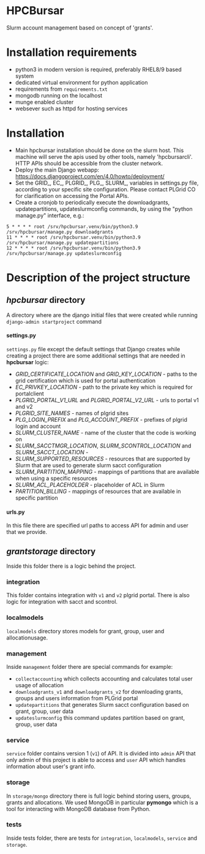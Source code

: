 # HPCBursar

Slurm account management based on concept of 'grants'.

# Installation requirements

* python3 in modern version is required, preferably RHEL8/9 based system
* dedicated virtual environment for python application
* requirements from `requirements.txt`
* mongodb running on the localhost
* munge enabled cluster
* websever such as httpd for hosting services

# Installation

* Main hpcbursar installation should be done on the slurm host. This machine will serve the apis used by other tools,
  namely 'hpcbursarcli'. HTTP APIs should be accessible from the cluster network.
* Deploy the main Django webapp: https://docs.djangoproject.com/en/4.0/howto/deployment/
* Set the GRID_, EC_, PLGRID_, PLG_, SLURM_, variables in settings.py file, according to your specific site
  configuration. Please contact PLGrid CO for clarification on accessing the Portal APIs.
* Create a cronjob to periodically execute the downloadgrants, updatepartitions, updateslurmconfig commands, by using
  the "python manage.py" interface, e.g.:

```
5 * * * * root /srv/hpcbursar.venv/bin/python3.9 /srv/hpcbursar/manage.py downloadgrants
11 * * * * root /srv/hpcbursar.venv/bin/python3.9 /srv/hpcbursar/manage.py updatepartitions
12 * * * * root /srv/hpcbursar.venv/bin/python3.9 /srv/hpcbursar/manage.py updateslurmconfig
```

# Description of the project structure

## *hpcbursar* directory

A directory where are the django initial files that were created while running `django-admin startproject` command

#### settings.py

`settings.py` file except the default settings that Django creates while creating a project there are some additional
settings that are needed in **hpcbursar** logic:

- *GRID_CERTIFICATE_LOCATION* and *GRID_KEY_LOCATION* - paths to the grid certification which is used for portal
  authentication
- *EC_PRIVKEY_LOCATION* - path to the private key which is required for portalclient
- *PLGRID_PORTAL_V1_URL* and *PLGRID_PORTAL_V2_URL* - urls to portal v1 and v2
- *PLGRID_SITE_NAMES* - names of plgrid sites
- *PLG_LOGIN_PREFIX* and *PLG_ACCOUNT_PREFIX* - prefixes of plgrid login and account
- *SLURM_CLUSTER_NAME* - name of the cluster that the code is working on
- *SLURM_SACCTMGR_LOCATION*, *SLURM_SCONTROL_LOCATION* and *SLURM_SACCT_LOCATION* -
- *SLURM_SUPPORTED_RESOURCES* - resources that are supported by Slurm that are used to generate slurm sacct
  configuration
- *SLURM_PARTITION_MAPPING* - mappings of partitions that are available when using a specific resources
- *SLURM_ACL_PLACEHOLDER* - placeholder of ACL in Slurm
- *PARTITION_BILLING* - mappings of resources that are available in specific partition

#### urls.py

In this file there are specified url paths to access API for admin and user that we provide.

## *grantstorage* directory

Inside this folder there is a logic behind the project.

### integration

This folder contains integration with `v1` and `v2` plgrid portal. There is also logic for integration with sacct and
scontrol.

### localmodels

`localmodels` directory stores models for grant, group, user and allocationusage.

### management

Inside `management` folder there are special commands for example:

- `collectaccounting` which collects accounting and calculates total user usage of allocation
- `downloadgrants_v1` and `downloadgrants_v2` for downloading grants, groups and users information from PLGrid portal
- `updatepartitions` that generates Slurm sacct configuration based on grant, group, user data
- `updateslurmconfig` this command updates partition based on grant, group, user data

### service

`service` folder contains version 1 (`v1`) of API. It is divided into `admin` API that only admin of this project is
able to access and `user` API which handles information about user's grant info.

### storage

In `storage/mongo` directory there is full logic behind storing users, groups, grants and allocations. We used MongoDB
in particular **pymongo** which is a tool for interacting with MongoDB database from Python.

### tests

Inside tests folder, there are tests for `integration`, `localmodels`, `service` and `storage`.